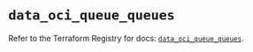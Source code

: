 # `data_oci_queue_queues`

Refer to the Terraform Registry for docs: [`data_oci_queue_queues`](https://registry.terraform.io/providers/hashicorp/oci/7.19.0/docs/data-sources/queue_queues).
